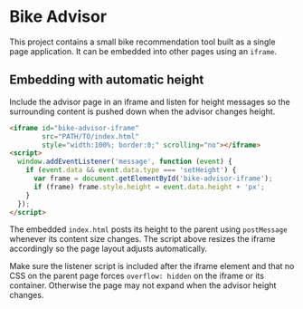 # Bike Advisor

This project contains a small bike recommendation tool built as a single page application.
It can be embedded into other pages using an `iframe`.

## Embedding with automatic height

Include the advisor page in an iframe and listen for height messages so the
surrounding content is pushed down when the advisor changes height.

```html
<iframe id="bike-advisor-iframe"
        src="PATH/TO/index.html"
        style="width:100%; border:0;" scrolling="no"></iframe>
<script>
  window.addEventListener('message', function (event) {
    if (event.data && event.data.type === 'setHeight') {
      var frame = document.getElementById('bike-advisor-iframe');
      if (frame) frame.style.height = event.data.height + 'px';
    }
  });
</script>
```

The embedded `index.html` posts its height to the parent using
`postMessage` whenever its content size changes. The script above resizes
the iframe accordingly so the page layout adjusts automatically.

Make sure the listener script is included after the iframe element and
that no CSS on the parent page forces `overflow: hidden` on the iframe or
its container. Otherwise the page may not expand when the advisor height
changes.
